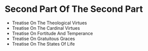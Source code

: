 # Second Part Of The Second Part

* Treatise On The Theological Virtues
* Treatise On The Cardinal Virtues
* Treatise On Fortitude And Temperance
* Treatise On Gratuitous Graces
* Treatise On The States Of Life